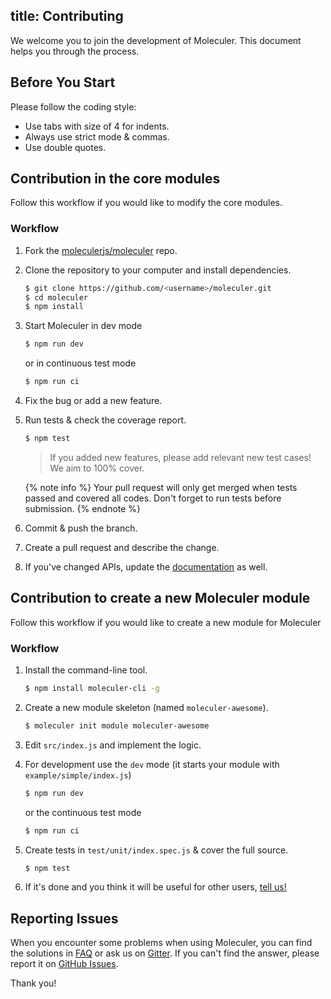 title: Contributing
---
We welcome you to join the development of Moleculer. This document helps you through the process.

## Before You Start

Please follow the coding style:
- Use tabs with size of 4 for indents.
- Always use strict mode & commas.
- Use double quotes.

## Contribution in the core modules

Follow this workflow if you would like to modify the core modules.

### Workflow

1. Fork the [moleculerjs/moleculer](https://github.com/moleculerjs/moleculer) repo.
2. Clone the repository to your computer and install dependencies.

    ```bash
    $ git clone https://github.com/<username>/moleculer.git
    $ cd moleculer
    $ npm install
    ```

3. Start Moleculer in dev mode

    ```bash
    $ npm run dev
    ```

    or in continuous test mode

    ```bash
    $ npm run ci
    ```

4. Fix the bug or add a new feature.
5. Run tests & check the coverage report.

    ```bash
    $ npm test
    ```

    > If you added new features, please add relevant new test cases! We aim to 100% cover.

    {% note info %}
    Your pull request will only get merged when tests passed and covered all codes. Don't forget to run tests before submission.
    {% endnote %}

6. Commit & push the branch.

7. Create a pull request and describe the change.

8. If you've changed APIs, update the [documentation](https://github.com/moleculerjs/site) as well.

## Contribution to create a new Moleculer module

Follow this workflow if you would like to create a new module for Moleculer

### Workflow

1. Install the command-line tool.
    ```bash
    $ npm install moleculer-cli -g
    ```

2. Create a new module skeleton (named `moleculer-awesome`).
    ```bash
    $ moleculer init module moleculer-awesome
    ```

3. Edit `src/index.js` and implement the logic.

4. For development use the `dev` mode (it starts your module with `example/simple/index.js`)

    ```bash
    $ npm run dev
    ```

    or the continuous test mode

    ```bash
    $ npm run ci
    ```

5. Create tests in `test/unit/index.spec.js` & cover the full source.

    ```bash
    $ npm test
    ```

6. If it's done and you think it will be useful for other users, [tell us!](https://github.com/moleculerjs/moleculer/issues)

## Reporting Issues

When you encounter some problems when using Moleculer, you can find the solutions in [FAQ](faq.html) or ask us on [Gitter](https://gitter.im/moleculerjs/moleculer). If you can't find the answer, please report it on [GitHub Issues](https://github.com/moleculerjs/moleculer/issues).

Thank you!
